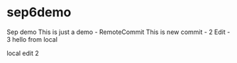 # sep6demo
Sep demo
This is just a demo - RemoteCommit
This is new commit - 2
Edit - 3
hello from local

local edit 2
